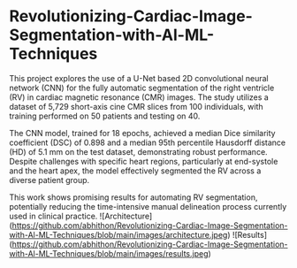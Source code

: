 # Revolutionizing-Cardiac-Image-Segmentation-with-Al-ML-Techniques

This project explores the use of a U-Net based 2D convolutional neural network (CNN) for the fully automatic segmentation of the right ventricle (RV) in cardiac magnetic resonance (CMR) images. The study utilizes a dataset of 5,729 short-axis cine CMR slices from 100 individuals, with training performed on 50 patients and testing on 40.

The CNN model, trained for 18 epochs, achieved a median Dice similarity coefficient (DSC) of 0.898 and a median 95th percentile Hausdorff distance (HD) of 5.1 mm on the test dataset, demonstrating robust performance. Despite challenges with specific heart regions, particularly at end-systole and the heart apex, the model effectively segmented the RV across a diverse patient group.

This work shows promising results for automating RV segmentation, potentially reducing the time-intensive manual delineation process currently used in clinical practice.
![Architecture]
(https://github.com/abhithon/Revolutionizing-Cardiac-Image-Segmentation-with-Al-ML-Techniques/blob/main/images/architecture.jpeg)
![Results]
(https://github.com/abhithon/Revolutionizing-Cardiac-Image-Segmentation-with-Al-ML-Techniques/blob/main/images/results.jpeg)
